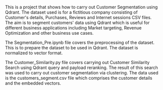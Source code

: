 This is a project that shows how to carry out Customer Segmentation using Qdrant. 
The dataset used is for a fictitious company consisting of Customer's details, Purchases, Reviews and Internet sessions CSV files. The aim is to segment customers' data using Qdrant which is useful for different business applications including Market targeting, Revenue Optimization and other business use cases.  

The Segmentation_Pre.ipynb file covers the preprocessing of the dataset. This is to prepare the dataset to be used in Qdrant. The dataset is normalized to vector format.    

The Customer_Similarity.py file covers carrying out Customer Similarity Search using Qdrant query and payload reranking. The result of this search was used to carry out customer segmentation via clustering. The data used is the customers_segment.csv file which comprises the customer details and the embedded vectors.  


